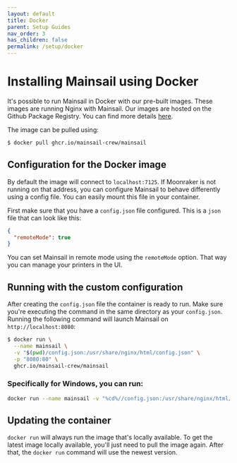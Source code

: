 ```yaml
---
layout: default
title: Docker
parent: Setup Guides
nav_order: 3
has_children: false
permalink: /setup/docker
---
```

# Installing Mainsail using Docker

It's possible to run Mainsail in Docker with our pre-built images. These images are running Nginx with Mainsail.
Our images are hosted on the Github Package Registry. You can find more details [here](https://github.com/mainsail-crew/mainsail/pkgs/container/mainsail).

The image can be pulled using:

```sh
$ docker pull ghcr.io/mainsail-crew/mainsail
```

## Configuration for the Docker image
By default the image will connect to `localhost:7125`. If Moonraker is not running on that address, you can configure Mainsail to behave differently using a config file. You can easily mount this file in your container.

First make sure that you have a `config.json` file configured. This is a `json` file that can look like this:

```json
{
  "remoteMode": true
}
```

You can set Mainsail in remote mode using the `remoteMode` option. That way you can manage your printers in the UI.

## Running with the custom configuration

After creating the `config.json` file the container is ready to run. Make sure you're executing the command in the same directory as your `config.json`.
Running the following command will launch Mainsail on `http://localhost:8080`:

```sh
$ docker run \
  --name mainsail \
  -v "$(pwd)/config.json:/usr/share/nginx/html/config.json" \
  -p "8080:80" \
  ghcr.io/mainsail-crew/mainsail 
```

### Specifically for Windows, you can run:
```sh
docker run --name mainsail -v "%cd%//config.json:/usr/share/nginx/html/config.json" -p "8080:80" ghcr.io/mainsail-crew/mainsail 
```

## Updating the container

`docker run` will always run the image that's locally available. 
To get the latest image locally available, you'll just need to pull the image again. 
After that, the `docker run` command will use the newest version.